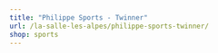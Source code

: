```yaml
---
title: "Philippe Sports - Twinner"
url: /la-salle-les-alpes/philippe-sports-twinner/
shop: sports
---
```


